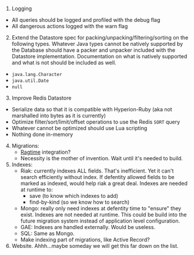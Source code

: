 1. Logging
  * All queries should be logged and profiled with the debug flag
  * All dangerous actions logged with the warn flag
2. Extend the Datastore spec for packing/unpacking/filtering/sorting on the following types. Whatever Java types cannot be natively supported by the Database should have a packer and unpacker included with the Datastore implementation. Documentation on what is natively supported and what is not should be included as well.
  * `java.lang.Character`
  * `java.util.Date`
  * `null`
3. Improve Redis Datastore
  * Serialize data so that it is compatible with Hyperion-Ruby (aka not marshalled into bytes as it is currently)
  * Optimize filter/sort/limit/offset operations to use the Redis `SORT` query
  * Whatever cannot be optimized should use Lua scripting
  * Nothing done in-memory
4. Migrations:
    * [Ragtime](https://github.com/weavejester/ragtime) integration?
    * Necessity is the mother of invention. Wait until it's needed to build.
5. Indexes:
    * Riak: currently indexes ALL fields.  That's inefficient. Yet it can't search efficiently without index.  If defentity allowed fields to be marked as indexed, would help riak a great deal. Indexes are needed at runtime to:
        - save (to know which indexes to add)
        - find-by-kind (so we know how to search)
    * Mongo: really only need indexes at defentity time to "ensure" they exist.  Indexes are not needed at runtime. This could be build into the future migration system instead of application level configuration.
    * GAE: Indexes are handled externally. Would be useless.
    * SQL: Same as Mongo.
    * Make indexing part of migrations, like Active Record?
6. Website. Ahhh...maybe someday we will get this far down on the list.
